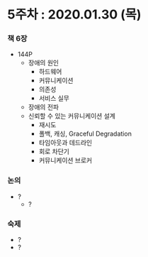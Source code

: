 5주차 : 2020.01.30 (목)
=============

### 책 6장
* 144P
  * 장애의 원인
    * 하드웨어
    * 커뮤니케이션
    * 의존성
    * 서비스 실무
  * 장애의 전파
  * 신뢰할 수 있는 커뮤니케이션 설계
    * 재시도
    * 폴백, 캐싱, Graceful Degradation
    * 타임아웃과 데드라인
    * 회로 차단기
    * 커뮤니케이션 브로커

### 논의
* ?
  * ?

### 숙제
* ?
* ?
